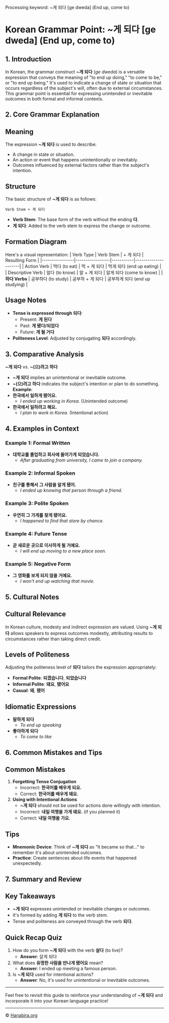 Processing keyword: ~게 되다 [ge dweda] (End up, come to)
# Korean Grammar Point: ~게 되다 [ge dweda] (End up, come to)

## 1. Introduction
In Korean, the grammar construct **~게 되다** (*ge dweda*) is a versatile expression that conveys the meaning of "to end up doing," "to come to be," or "to end up being." It's used to indicate a change of state or situation that occurs regardless of the subject's will, often due to external circumstances. This grammar point is essential for expressing unintended or inevitable outcomes in both formal and informal contexts.
## 2. Core Grammar Explanation
## Meaning
The expression **~게 되다** is used to describe:
- A change in state or situation.
- An action or event that happens unintentionally or inevitably.
- Outcomes influenced by external factors rather than the subject's intention.
## Structure
The basic structure of **~게 되다** is as follows:
```
Verb Stem + 게 되다
```
- **Verb Stem**: The base form of the verb without the ending **다**.
- **게 되다**: Added to the verb stem to express the change or outcome.
## Formation Diagram
Here's a visual representation:
| Verb Type      | Verb Stem       | + 게 되다 | Resulting Form      |
|----------------|-----------------|-----------|---------------------|
| Action Verb    | 먹다 (to eat)     | 먹 + 게 되다 | 먹게 되다 (end up eating) |
| Descriptive Verb | 알다 (to know)    | 알 + 게 되다 | 알게 되다 (come to know)  |
| **하다 Verbs**   | 공부하다 (to study) | 공부하 + 게 되다 | 공부하게 되다 (end up studying) |
## Usage Notes
- **Tense is expressed through 되다**:
  - Present: **게 된다**
  - Past: **게 됐다/되었다**
  - Future: **게 될 거다**
- **Politeness Level**: Adjusted by conjugating **되다** accordingly.
## 3. Comparative Analysis
**~게 되다** vs. **~(으)려고 하다**
- **~게 되다** implies an unintentional or inevitable outcome.
- **~(으)려고 하다** indicates the subject's intention or plan to do something.
**Example**:
- **한국에서 일하게 됐어요.**
  - *I ended up working in Korea.* (Unintended outcome)
- **한국에서 일하려고 해요.**
  - *I plan to work in Korea.* (Intentional action)
## 4. Examples in Context
### Example 1: Formal Written
- **대학교를 졸업하고 회사에 들어가게 되었습니다.**
  - *After graduating from university, I came to join a company.*
### Example 2: Informal Spoken
- **친구를 통해서 그 사람을 알게 됐어.**
  - *I ended up knowing that person through a friend.*
### Example 3: Polite Spoken
- **우연히 그 가게를 찾게 됐어요.**
  - *I happened to find that store by chance.*
### Example 4: Future Tense
- **곧 새로운 곳으로 이사하게 될 거예요.**
  - *I will end up moving to a new place soon.*
### Example 5: Negative Form
- **그 영화를 보게 되지 않을 거예요.**
  - *I won't end up watching that movie.*
## 5. Cultural Notes
## Cultural Relevance
In Korean culture, modesty and indirect expression are valued. Using **~게 되다** allows speakers to express outcomes modestly, attributing results to circumstances rather than taking direct credit.
## Levels of Politeness
Adjusting the politeness level of **되다** tailors the expression appropriately:
- **Formal Polite**: **되겠습니다**, **되었습니다**
- **Informal Polite**: **돼요**, **됐어요**
- **Casual**: **돼**, **됐어**
## Idiomatic Expressions
- **말하게 되다**
  - *To end up speaking*
- **좋아하게 되다**
  - *To come to like*
## 6. Common Mistakes and Tips
## Common Mistakes
1. **Forgetting Tense Conjugation**
   - Incorrect: **한국어를 배우게 되요.**
   - Correct: **한국어를 배우게 돼요.**
2. **Using with Intentional Actions**
   - **~게 되다** should not be used for actions done willingly with intention.
   - Incorrect: **내일 여행을 가게 돼요.** (if you planned it)
   - Correct: **내일 여행을 가요.**
## Tips
- **Mnemonic Device**: Think of **~게 되다** as "It became so that..." to remember it's about unintended outcomes.
- **Practice**: Create sentences about life events that happened unexpectedly.
## 7. Summary and Review
## Key Takeaways
- **~게 되다** expresses unintended or inevitable changes or outcomes.
- It's formed by adding **게 되다** to the verb stem.
- Tense and politeness are conveyed through the verb **되다**.
## Quick Recap Quiz
1. How do you form **~게 되다** with the verb **살다** (to live)?
   - **Answer**: 살게 되다
2. What does **유명한 사람을 만나게 됐어요** mean?
   - **Answer**: I ended up meeting a famous person.
3. Is **~게 되다** used for intentional actions?
   - **Answer**: No, it's used for unintentional or inevitable outcomes.

---
Feel free to revisit this guide to reinforce your understanding of **~게 되다** and incorporate it into your Korean language practice!

---
© [Hanabira.org](https://hanabira.org)
